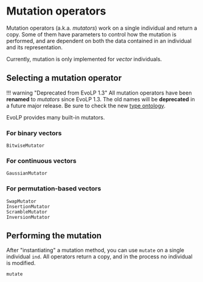 # Mutation operators

Mutation operators (a.k.a. _mutators_) work on a single individual and return a copy.
Some of them have parameters to control how the mutation is performed, and are dependent on both the data contained in an individual and its representation.

Currently, mutation is only implemented for _vector_ individuals.

## Selecting a mutation operator

!!! warning "Deprecated from EvoLP 1.3"
    All mutation operators have been **renamed** to _mutators_ since EvoLP 1.3.
    The old names will be **deprecated** in a future major release.
    Be sure to check the new [type ontology](../man/extending.md).

EvoLP provides many built-in mutators.

### For binary vectors

```@docs
BitwiseMutator
```

### For continuous vectors

```@docs
GaussianMutator
```

### For permutation-based vectors

```@docs
SwapMutator
InsertionMutator
ScrambleMutator
InversionMutator
```

## Performing the mutation

After "instantiating" a mutation method, you can use `mutate` on a single individual `ind`.
All operators return a copy, and in the process no individual is modified.

```@docs
mutate
```
